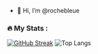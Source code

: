 - 👋 Hi, I’m @rochebleue

### :fire: My Stats :
[![GitHub Streak](https://streak-stats.demolab.com/?user=rochebleue&theme=radical&hide_current_streak=true&hide_longest_streak=true)](https://git.io/streak-stats)
![Top Langs](https://github-readme-stats.vercel.app/api/top-langs/?username=rochebleue&layout=compact)
